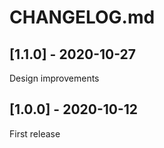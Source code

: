 # CHANGELOG.md

## [1.1.0] - 2020-10-27

Design improvements

## [1.0.0] - 2020-10-12

First release
